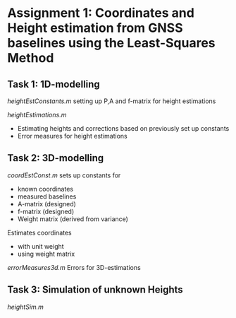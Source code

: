 # Assignment 1: Coordinates and Height estimation from GNSS baselines using the Least-Squares Method

## Task 1: 1D-modelling

_heightEstConstants.m_
setting up P,A and f-matrix for height estimations

_heightEstimations.m_
- Estimating heights and corrections based on previously set up constants
- Error measures for height estimations

## Task 2: 3D-modelling

_coordEstConst.m_
sets up constants for
- known coordinates
- measured baselines
- A-matrix (designed)
- f-matrix (designed)
- Weight matrix (derived from variance)

Estimates coordinates
- with unit weight
- using weight matrix


_errorMeasures3d.m_
Errors for 3D-estimations


## Task 3: Simulation of unknown Heights
_heightSim.m_
